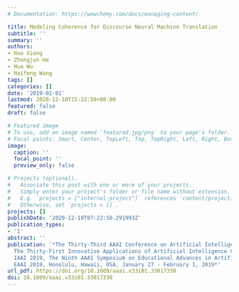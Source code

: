 ```yaml
---
# Documentation: https://wowchemy.com/docs/managing-content/

title: Modeling Coherence for Discourse Neural Machine Translation
subtitle: ''
summary: ''
authors:
- Hao Xiong
- Zhongjun He
- Hua Wu
- Haifeng Wang
tags: []
categories: []
date: '2019-01-01'
lastmod: 2020-12-10T15:22:50+08:00
featured: false
draft: false

# Featured image
# To use, add an image named `featured.jpg/png` to your page's folder.
# Focal points: Smart, Center, TopLeft, Top, TopRight, Left, Right, BottomLeft, Bottom, BottomRight.
image:
  caption: ''
  focal_point: ''
  preview_only: false

# Projects (optional).
#   Associate this post with one or more of your projects.
#   Simply enter your project's folder or file name without extension.
#   E.g. `projects = ["internal-project"]` references `content/project/deep-learning/index.md`.
#   Otherwise, set `projects = []`.
projects: []
publishDate: '2020-12-10T07:22:50.291993Z'
publication_types:
- '1'
abstract: ''
publication: '*The Thirty-Third AAAI Conference on Artificial Intelligence, AAAI 2019,
  The Thirty-First Innovative Applications of Artificial Intelligence Conference,
  IAAI 2019, The Ninth AAAI Symposium on Educational Advances in Artificial Intelligence,
  EAAI 2019, Honolulu, Hawaii, USA, January 27 - February 1, 2019*'
url_pdf: https://doi.org/10.1609/aaai.v33i01.33017338
doi: 10.1609/aaai.v33i01.33017338
---
```

